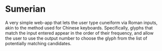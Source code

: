 # Sumerian

A very simple web-app that lets the user type cuneiform via Roman inputs, akin to the method used for Chinese keyboards. Specifically, glyphs that match the input entered appear in the order of their frequency, and allow the user to use the output number to choose the glyph from the list of potentially matching candidates.

